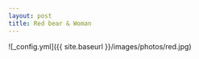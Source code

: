 ```yaml
---
layout: post
title: Red bear & Woman
---
```


![_config.yml]({{ site.baseurl }}/images/photos/red.jpg)